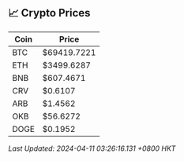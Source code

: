 ## 📈 Crypto Prices

| Coin | Price |
| ---- | ----- |
| BTC | $69419.7221 |
| ETH | $3499.6287 |
| BNB | $607.4671 |
| CRV | $0.6107 |
| ARB | $1.4562 |
| OKB | $56.6272 |
| DOGE | $0.1952 |

_Last Updated: 2024-04-11 03:26:16.131 +0800 HKT_